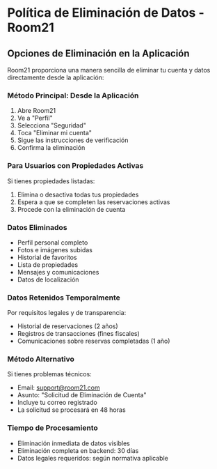 # Política de Eliminación de Datos - Room21

## Opciones de Eliminación en la Aplicación

Room21 proporciona una manera sencilla de eliminar tu cuenta y datos directamente desde la aplicación:

### Método Principal: Desde la Aplicación
1. Abre Room21
2. Ve a "Perfil"
3. Selecciona "Seguridad"
4. Toca "Eliminar mi cuenta"
5. Sigue las instrucciones de verificación
6. Confirma la eliminación

### Para Usuarios con Propiedades Activas
Si tienes propiedades listadas:
1. Elimina o desactiva todas tus propiedades
2. Espera a que se completen las reservaciones activas
3. Procede con la eliminación de cuenta

### Datos Eliminados
- Perfil personal completo
- Fotos e imágenes subidas
- Historial de favoritos
- Lista de propiedades
- Mensajes y comunicaciones
- Datos de localización

### Datos Retenidos Temporalmente
Por requisitos legales y de transparencia:
- Historial de reservaciones (2 años)
- Registros de transacciones (fines fiscales)
- Comunicaciones sobre reservas completadas (1 año)

### Método Alternativo
Si tienes problemas técnicos:
- Email: support@room21.com
- Asunto: "Solicitud de Eliminación de Cuenta"
- Incluye tu correo registrado
- La solicitud se procesará en 48 horas

### Tiempo de Procesamiento
- Eliminación inmediata de datos visibles
- Eliminación completa en backend: 30 días
- Datos legales requeridos: según normativa aplicable
